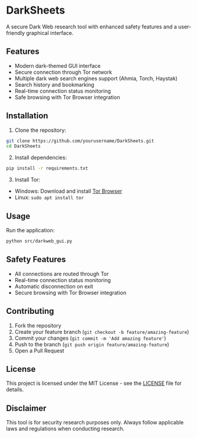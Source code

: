 # DarkSheets

A secure Dark Web research tool with enhanced safety features and a user-friendly graphical interface.

## Features

- Modern dark-themed GUI interface
- Secure connection through Tor network
- Multiple dark web search engines support (Ahmia, Torch, Haystak)
- Search history and bookmarking
- Real-time connection status monitoring
- Safe browsing with Tor Browser integration

## Installation

1. Clone the repository:
```bash
git clone https://github.com/yourusername/DarkSheets.git
cd DarkSheets
```

2. Install dependencies:
```bash
pip install -r requirements.txt
```

3. Install Tor:
- Windows: Download and install [Tor Browser](https://www.torproject.org/download/)
- Linux: `sudo apt install tor`

## Usage

Run the application:
```bash
python src/darkweb_gui.py
```

## Safety Features

- All connections are routed through Tor
- Real-time connection status monitoring
- Automatic disconnection on exit
- Secure browsing with Tor Browser integration

## Contributing

1. Fork the repository
2. Create your feature branch (`git checkout -b feature/amazing-feature`)
3. Commit your changes (`git commit -m 'Add amazing feature'`)
4. Push to the branch (`git push origin feature/amazing-feature`)
5. Open a Pull Request

## License

This project is licensed under the MIT License - see the [LICENSE](LICENSE) file for details.

## Disclaimer

This tool is for security research purposes only. Always follow applicable laws and regulations when conducting research.

